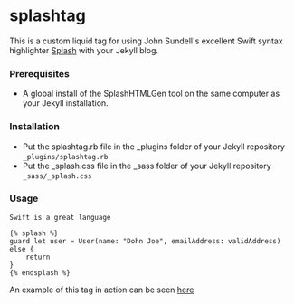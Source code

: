 # splashtag

This is a custom liquid tag for using John Sundell's excellent Swift syntax highlighter [Splash](https://github.com/JohnSundell/Splash) with your Jekyll blog.

### Prerequisites

+ A global install of the SplashHTMLGen tool on the same computer as your Jekyll installation.

### Installation

+ Put the splashtag.rb file in the _plugins folder of your Jekyll repository
```_plugins/splashtag.rb```
+ Put the _splash.css file in the _sass folder of your Jekyll repository
```_sass/_splash.css```

### Usage

```
Swift is a great language

{% splash %}
guard let user = User(name: "Dohn Joe", emailAddress: validAddress) else {
    return
}
{% endsplash %}
```

An example of this tag in action can be seen [here](https://mannberg.github.io/2018/10/07/testing-your-ui-using-method-swizzling.html)
